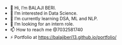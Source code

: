 - 👋 Hi, I’m BALAJI BERI.
- 👀 I’m interested in Data Science.
- 🌱 I’m currently learning DSA, ML and NLP.
- 💞️ I’m looking for an intern role.
- 📫 How to reach me @7032581740
- ⚡ Portfolio at https://balajiberi13.github.io/portfolio/


